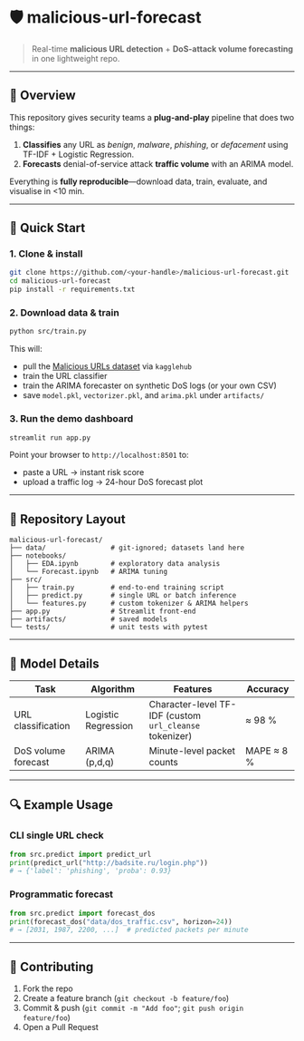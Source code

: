 # 🛡️ malicious-url-forecast  
> Real-time **malicious URL detection** + **DoS-attack volume forecasting** in one lightweight repo.

---

## 📌 Overview
This repository gives security teams a **plug-and-play** pipeline that does two things:

1. **Classifies** any URL as *benign*, *malware*, *phishing*, or *defacement* using TF-IDF + Logistic Regression.  
2. **Forecasts** denial-of-service attack **traffic volume** with an ARIMA model.

Everything is **fully reproducible**—download data, train, evaluate, and visualise in <10 min.

---

## 🚀 Quick Start

### 1. Clone & install
```bash
git clone https://github.com/<your-handle>/malicious-url-forecast.git
cd malicious-url-forecast
pip install -r requirements.txt
```

### 2. Download data & train
```bash
python src/train.py
```
This will:  
- pull the [Malicious URLs dataset](https://www.kaggle.com/datasets/sid321axn/malicious-urls-dataset) via `kagglehub`  
- train the URL classifier  
- train the ARIMA forecaster on synthetic DoS logs (or your own CSV)  
- save `model.pkl`, `vectorizer.pkl`, and `arima.pkl` under `artifacts/`

### 3. Run the demo dashboard
```bash
streamlit run app.py
```
Point your browser to `http://localhost:8501` to:  
- paste a URL → instant risk score  
- upload a traffic log → 24-hour DoS forecast plot

---

## 📂 Repository Layout
```
malicious-url-forecast/
├── data/                # git-ignored; datasets land here
├── notebooks/
│   ├── EDA.ipynb        # exploratory data analysis
│   └── Forecast.ipynb   # ARIMA tuning
├── src/
│   ├── train.py         # end-to-end training script
│   ├── predict.py       # single URL or batch inference
│   └── features.py      # custom tokenizer & ARIMA helpers
├── app.py               # Streamlit front-end
├── artifacts/           # saved models
└── tests/               # unit tests with pytest
```

---

## 🧪 Model Details

| Task | Algorithm | Features | Accuracy |
|------|-----------|----------|----------|
| URL classification | Logistic Regression | Character-level TF-IDF (custom `url_cleanse` tokenizer) | ≈ 98 % |
| DoS volume forecast | ARIMA (p,d,q) | Minute-level packet counts | MAPE ≈ 8 % |

---

## 🔍 Example Usage

### CLI single URL check
```python
from src.predict import predict_url
print(predict_url("http://badsite.ru/login.php"))
# → {'label': 'phishing', 'proba': 0.93}
```

### Programmatic forecast
```python
from src.predict import forecast_dos
print(forecast_dos("data/dos_traffic.csv", horizon=24))
# → [2031, 1987, 2200, ...]  # predicted packets per minute
```

---

## 🤝 Contributing
1. Fork the repo  
2. Create a feature branch (`git checkout -b feature/foo`)  
3. Commit & push (`git commit -m "Add foo"`; `git push origin feature/foo`)  
4. Open a Pull Request  
